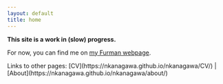```yaml
---
layout: default
title: home
---
```

__This site is a work in (slow) progress.__

For now, you can find me on [my Furman webpage](https://www.furman.edu/people/nadia-kanagawa/).  
<p> </p>
Links to other pages:
[CV](https://nkanagawa.github.io/nkanagawa/CV/) | [About](https://nkanagawa.github.io/nkanagawa/about/)
